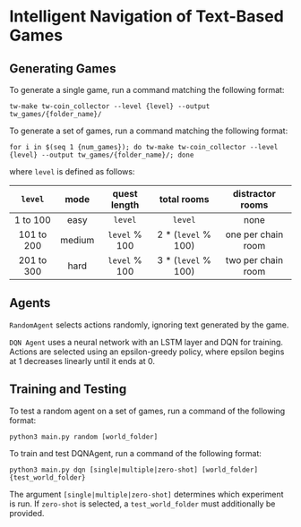 # Intelligent Navigation of Text-Based Games


## Generating Games

To generate a single game, run a command matching the following format:

`tw-make tw-coin_collector --level {level} --output tw_games/{folder_name}/`

To generate a set of games, run a command matching the following format:

`for i in $(seq 1 {num_games}); do tw-make tw-coin_collector --level {level} --output tw_games/{folder_name}/; done`

where `level` is defined as follows:

|   `level`  |  mode  |  quest length |     total rooms     |  distractor rooms  |
|:----------:|:------:|:-------------:|:-------------------:|:------------------:|
|  1 to 100  |  easy  |    `level`    |       `level`       |        none        |
| 101 to 200 | medium | `level` % 100 | 2 * (`level` % 100) | one per chain room |
| 201 to 300 |  hard  | `level` % 100 | 3 * (`level` % 100) | two per chain room |
<!-- TODO: Is this true for hard mode distractor rooms? -->


## Agents

`RandomAgent` selects actions randomly, ignoring text generated by the game.

`DQN Agent` uses a neural network with an LSTM layer and DQN for training. Actions are selected using an epsilon-greedy policy, where epsilon begins at 1 decreases linearly until it ends at 0.


## Training and Testing

To test a random agent on a set of games, run a command of the following format:

`python3 main.py random [world_folder]`

To train and test DQNAgent, run a command of the following format:

`python3 main.py dqn [single|multiple|zero-shot] [world_folder] {test_world_folder}`

The argument `[single|multiple|zero-shot]` determines which experiment is run. If `zero-shot` is selected, a `test_world_folder` must additionally be provided.

<!--
TODO: Add experiment descriptions.
- `single`: ...
- `multiple`: ...
- `zero-shot`: ...
-->
